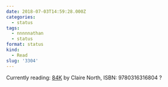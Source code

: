 ```yaml
---
date: 2018-07-03T14:59:28.000Z
categories:
  - status
tags:
  - nnnnnathan
  - status
format: status
kind:
  - Read
slug: '3304'
---
```

Currently reading: [84K][1] by Claire North, ISBN: 9780316316804 ?

 [1]: https://micro.blog/books/9780316316804
